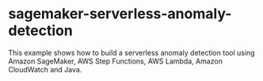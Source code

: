 # sagemaker-serverless-anomaly-detection
This example shows how to build a serverless anomaly detection tool using Amazon SageMaker, AWS Step Functions, AWS Lambda, Amazon CloudWatch and Java.
